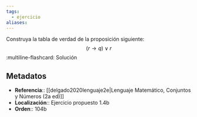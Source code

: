 ```yaml
---
tags:
  - ejercicio
aliases:
---
```

Construya la tabla de verdad de la proposición siguiente:
$$(r \rightarrow q) \lor r$$
:multiline-flashcard:
Solución

## Metadatos
- **Referencia**:: [[delgado2020lenguaje2e|Lenguaje Matemático, Conjuntos y Números (2a ed)]]
- **Localización**:: Ejercicio propuesto 1.4b
- **Orden**:: 104b
